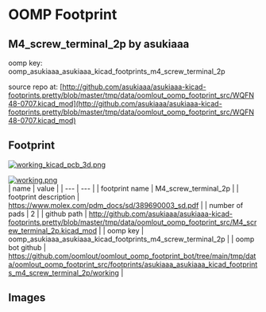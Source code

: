 # OOMP Footprint  
## M4_screw_terminal_2p  by asukiaaa  
  
oomp key: oomp_asukiaaa_asukiaaa_kicad_footprints_m4_screw_terminal_2p  
  
source repo at: [http://github.com/asukiaaa/asukiaaa-kicad-footprints.pretty/blob/master/tmp/data/oomlout_oomp_footprint_src/WQFN48-0707.kicad_mod](http://github.com/asukiaaa/asukiaaa-kicad-footprints.pretty/blob/master/tmp/data/oomlout_oomp_footprint_src/WQFN48-0707.kicad_mod)  
## Footprint  
  
[![working_kicad_pcb_3d.png](working_kicad_pcb_3d_600.png)](working_kicad_pcb_3d.png)  
  
[![working.png](working_600.png)](working.png)  
| name | value | 
| --- | --- | 
| footprint name | M4_screw_terminal_2p | 
| footprint description | https://www.molex.com/pdm_docs/sd/389690003_sd.pdf | 
| number of pads | 2 | 
| github path | http://github.com/asukiaaa/asukiaaa-kicad-footprints.pretty/blob/master/tmp/data/oomlout_oomp_footprint_src/M4_screw_terminal_2p.kicad_mod | 
| oomp key | oomp_asukiaaa_asukiaaa_kicad_footprints_m4_screw_terminal_2p | 
| oomp bot github | https://github.com/oomlout/oomlout_oomp_footprint_bot/tree/main/tmp/data/oomlout_oomp_footprint_src/footprints/asukiaaa_asukiaaa_kicad_footprints_m4_screw_terminal_2p/working | 
## Images  

